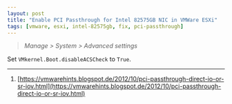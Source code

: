 ```yaml
---
layout: post
title: "Enable PCI Passthrough for Intel 82575GB NIC in VMWare ESXi"
tags: [vmware, esxi, intel-82575gb, fix, pci-passthrough]
---
```


> *Manage > System > Advanced settings*

Set `VMkernel.Boot.disableACSCheck` to `True`.

---
1. [https://vmwarehints.blogspot.de/2012/10/pci-passthrough-direct-io-or-sr-iov.html](https://vmwarehints.blogspot.de/2012/10/pci-passthrough-direct-io-or-sr-iov.html)
